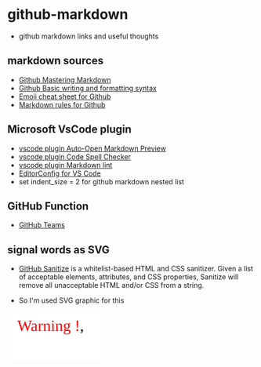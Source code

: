 # github-markdown

- github markdown links and  useful thoughts

## markdown sources

- [Github Mastering Markdown](https://guides.github.com/features/mastering-markdown)
- [Github Basic writing and formatting syntax](https://help.github.com/articles/basic-writing-and-formatting-syntax/)
- [Emoji cheat sheet for Github](https://www.webpagefx.com/tools/emoji-cheat-sheet/)
- [Markdown rules for Github](https://github.com/DavidAnson/markdownlint/blob/v0.6.4/doc/Rules.md#md007)

## Microsoft VsCode plugin

- [vscode plugin  Auto-Open Markdown Preview](https://marketplace.visualstudio.com/items?itemName=hnw.vscode-auto-open-markdown-preview)
- [vscode plugin Code Spell Checker](https://marketplace.visualstudio.com/items?itemName=streetsidesoftware.code-spell-checker)
- [vscode plugin Markdown lint](https://marketplace.visualstudio.com/items?itemName=DavidAnson.vscode-markdownlint)
- [EditorConfig for VS Code](https://marketplace.visualstudio.com/items?itemName=EditorConfig.EditorConfig)
- set indent_size = 2 for github markdown nested list

## GitHub Function

- [GitHub Teams](https://help.github.com/articles/about-teams/)

## signal words as SVG

- [GitHub Sanitize](https://github.com/rgrove/sanitize/#readme) is a whitelist-based HTML and CSS sanitizer. Given a list of acceptable elements, attributes, and CSS properties, Sanitize will remove all unacceptable HTML and/or CSS from a string.

- So I'm used SVG graphic for this

![Alt text](./signals_words/warning.svg)